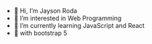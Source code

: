 - 👋 Hi, I’m Jayson Roda
- 👀 I’m interested in Web Programming
- 🌱 I’m currently learning JavaScript and React
- 💞️ with bootstrap 5

<!---
mikimimi37/mikimimi37 is a ✨ special ✨ repository because its `README.md` (this file) appears on your GitHub profile.
You can click the Preview link to take a look at your changes.
--->

